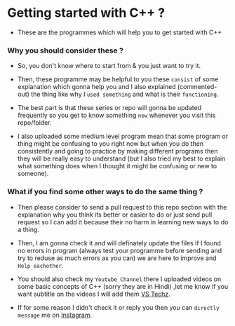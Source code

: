 # Getting started with C++ ?

* These are the programmes which will help you to get started with C++

### Why you should consider these ?

* So, you don't know where to start from & you just want to try it.

* Then, these programme may be helpful to you these `consist` of some explanation which gonna help you and I also explained (commented-out) the thing like why I `used something` and what is their `functioning`. 

* The best part is that these series or repo will gonna be updated frequently so you get to know something `new` whenever you visit this repo/folder.

* I also uploaded some medium level program mean that some program or thing might be confusing to you right now but when you do then consistently and going to practice by making different programs then they will be really easy to understand (but I also tried my best to explain what something does when I thought it might be confusing or new to someone).

### What if you find some other ways to do the same thing ?

* Then please consider to send a pull request to this repo section with the explanation why you think its better or easier to do or just send pull request so I can add it because their no harm in learning new ways to do a thing. 

* Then, I am gonna check it and will definately update the files if I found no errors in program (always test your programme before sending and try to reduse as much errors as you can) we are here to improve and `Help eachother`. 

* You should also check my `Youtube Channel` there I uploaded videos on some basic concepts of C++ (sorry they are in Hindi) ,let me know if you want subtitle on the videos I will add them [VS Techz](https://www.youtube.com/channel/UCS5Y6YXkErZPmOYZIV3I_0A).

* If for some reason I didn't check it or reply you then you can `directly message` me on [Instagram](https://www.instagram.com/pranavgoel_29).